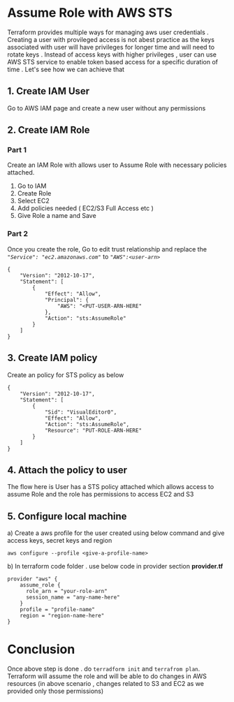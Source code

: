 # Assume Role with AWS STS

Terraform provides multiple ways for managing aws user credentials . Creating a user with provileged access is not abest practice as the keys associated with user will have privileges for longer time and will need to rotate keys . Instead of access keys with higher privileges , user can use AWS STS service to enable token based access for a specific duration of time . Let's see how we can achieve that 

## 1. Create IAM User

Go to AWS IAM page and create a new user without any permissions

## 2. Create IAM Role

### Part 1
Create an IAM Role with allows user to Assume Role with necessary policies attached. 
1. Go to IAM 
2. Create Role
3. Select EC2 
4. Add policies needed ( EC2/S3 Full Access etc )
5. Give Role a name and Save

### Part 2
Once you create the role, Go to edit trust relationship and replace the *`"Service": "ec2.amazonaws.com"`* to *`"AWS":<user-arn>`*
```
{
    "Version": "2012-10-17",
    "Statement": [
        {
            "Effect": "Allow",
            "Principal": {
                "AWS": "<PUT-USER-ARN-HERE"
            },
            "Action": "sts:AssumeRole"
        }
    ]
}
```

## 3. Create IAM policy

Create an policy for STS policy as below

``` 
{
    "Version": "2012-10-17",
    "Statement": [
        {
            "Sid": "VisualEditor0",
            "Effect": "Allow",
            "Action": "sts:AssumeRole",
            "Resource": "PUT-ROLE-ARN-HERE"
        }
    ]
}
```

## 4. Attach the policy to user

The flow here is User has a STS policy attached which allows access to assume Role and the role has permissions to access EC2 and S3


## 5. Configure local machine 

a) Create a aws profile for the user created using below command and give access keys, secret keys and region
```
aws configure --profile <give-a-profile-name>
```

b) In terraform code folder . use below code in provider section
**provider.tf**
```
provider "aws" {
    assume_role {
      role_arn = "your-role-arn"
      session_name = "any-name-here"
    }
    profile = "profile-name"
    region = "region-name-here"
}
```

# Conclusion

Once above step is done . do `terradform init` and `terrafrom plan`. Terraform will assume the role and will be able to do changes in AWS resources (in above scenario , changes related to S3 and EC2 as we provided only those permissions)